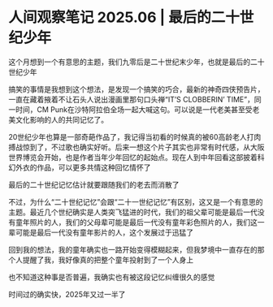 # 人间观察笔记 2025.06 | 最后的二十世纪少年

这个月想到一个有意思的主题，我们九零后是二十世纪末少年，也就是最后的二十世纪少年

搞笑的事情是我想到这个想法，是发现一个搞笑的巧合，最新的神奇四侠预告片，一直在藏着掖着不让石头人说出漫画里那句口头禅“IT’S CLOBBERIN’ TIME”，同一时间，CM Punk在沙特阿拉伯全场一起大喊这句。可以说是一代老美甚至受老美文化影响的人的共同记忆了。

20世纪少年也算是一部奇葩作品了，我记得当初看的时候真的被60高龄老人打肉搏战惊到了，不过歌也确实好听。后来一想这个片子其实也非常有时代感，从大阪世界博览会开始，也是作者当年少年回忆的起始点。现在人到中年回看这部披着科幻外衣的作品，可以更多共情这种回忆情怀了

最后的二十世纪记忆估计就要跟随我们的老去而消散了

不过，为什么“二十世纪记忆”会跟“二十一世纪记忆”有区别，这又是一个有意思的主题。最近几个世纪确实是人类突飞猛进的时代，我们的祖父辈可能是最后一代没有童年照片的人，我们的父母辈可能是最后一代没有童年彩色照片的人，我们这一辈可能是最后一代没有童年影片的人，这个发展过于迅猛了

回到我的想法，我的童年确实也一路开始变得模糊起来，但我梦境中一直存在的那个人提醒了我，我好像真的把整个童年投射到了一个人身上

也不知道这种事是否普遍，我确实也有被这段记忆纠缠很久的感觉

时间过的确实快，2025年又过一半了
